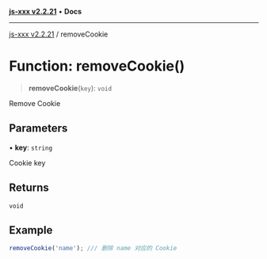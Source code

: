 [**js-xxx v2.2.21**](../README.md) • **Docs**

***

[js-xxx v2.2.21](../README.md) / removeCookie

# Function: removeCookie()

> **removeCookie**(`key`): `void`

Remove Cookie

## Parameters

• **key**: `string`

Cookie key

## Returns

`void`

## Example

```ts
removeCookie('name'); /// 删除 name 对应的 Cookie
```
